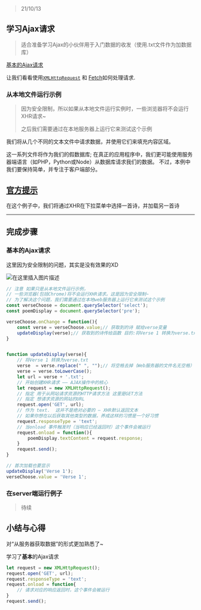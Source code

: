 > 21/10/13

## 学习Ajax请求

> 适合准备学习Ajax的小伙伴用于入门数据的收发（使用.txt文件作为加数据库）

[基本的Ajax请求](https://developer.mozilla.org/zh-CN/docs/Learn/JavaScript/Client-side_web_APIs/Fetching_data#基本的ajax请求)

让我们看看使用[`XMLHttpRequest`](https://developer.mozilla.org/zh-CN/docs/Web/API/XMLHttpRequest) 和 [Fetch](https://developer.mozilla.org/en-US/docs/Web/API/Fetch_API)如何处理请求.

### 从本地文件运行示例

> 因为安全限制，所以如果从本地文件运行实例时，一些浏览器将不会运行XHR请求~
>
> 之后我们需要通过在本地服务器上运行它来测试这个示例

我们将从几个不同的文本文件中请求数据，并使用它们来填充内容区域。

这一系列文件将作为我们的假数据库; 在真正的应用程序中，我们更可能使用服务器端语言（如PHP，Python或Node）从数据库请求我们的数据。 不过，本例中我们要保持简单，并专注于客户端部分。





## [官方提示](https://developer.mozilla.org/zh-CN/docs/Learn/JavaScript/Client-side_web_APIs/Fetching_data#xmlhttprequest)

在这个例子中，我们将通过XHR在下拉菜单中选择一首诗，并加载另一首诗



<hr>

## 完成步骤

### 基本的Ajax请求

这里因为安全限制的问题，其实是没有效果的XD 

![在这里插入图片描述](https://img-blog.csdnimg.cn/b7573e74714f4c8cbff7e703fc513d8d.png)



```js
// 注意 如果只是从本地文件运行示例，
// 一些浏览器(包括Chrome)将不会运行XHR请求。这是因为安全限制~
// 为了解决这个问题，我们需要通过在本地web服务器上运行它来测试这个示例
const verseChoose = document.querySelector('select');
const poemDisplay = document.querySelector('pre');

verseChoose.onChange = function(){
    const verse = verseChoose.value;// 获取到的诗 赋给verse变量
    updateDisplay(verse);// 获取到的诗传给函数 目的:将Verse 1 转换为verse.txt
}


function updateDisplay(verse){
    // 将Verse 1 转换为verse.txt
    verse  = verse.replace(" ", "");// 将空格去掉（Web服务器的文件名无空格）
    verse = verse.toLowerCase();
    let url = verse + '.txt';
    // 开始创建XHR请求 —— AJAX操作中的核心
    let request = new XMLHttpRequest();
    // 指定 用于从网站请求资源的HTTP请求方法 这里是GET方法
    // 指定 想请求资源的网站的URL
    request.open('GET', url);
    // 作为 text.  这并不是绝对必要的 — XHR默认返回文本
    // 如果你想在以后获取其他类型的数据，养成这样的习惯是一个好习惯
    request.responseType = 'text';
    // 当onload 事件触发时（当响应已经返回时）这个事件会被运行
    request.onload = function(){
        poemDisplay.textContent = request.response;
    }
    request.send();
}

// 首次加载也要显示
updateDisplay('Verse 1');
verseChoose.value = 'Verse 1';
```

### 在server端运行例子

> 待续

## 小结与心得

对“从服务器获取数据”的形式更加熟悉了~

学习了**基本**的Ajax请求

```js
let request = new XMLHttpRequest();
request.open('GET', url);
request.responseType = 'text';
request.onload = function{
    // 请求对应的响应返回时，这个事件会被运行
}
request.send();
```

